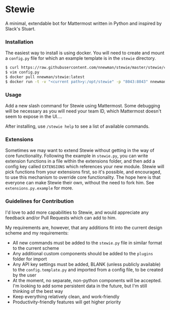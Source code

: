 # Stewie

A minimal, extendable bot for Mattermost written in Python and inspired by Slack's Stuart.

### Installation

The easiest way to install is using docker. You will need to create and mount 
a `config.py` file for which an example template is in the `stewie` directory.

```bash
$ curl https://raw.githubusercontent.com/nnewman/stewie/master/stewie/config.template.py > config.py
$ vim config.py
$ docker pull nnewman/stewie:latest
$ docker run -t -v "<current path>y:/opt/stewie" -p "8043:8043" nnewman/stewie:latest sh -c "gunicorn -b 0.0.0.0:8043 stewie.server:app"
```

### Usage

Add a new slash command for Stewie using Mattermost. Some debugging will be necessary as you will need your team ID, which Mattermost doesn't seem to expose in the UI....

After installing, use `/stewie help` to see a list of available commands.

### Extensions

Sometimes we may want to extend Stewie without getting in the way of core functionality. Following the example
in `stewie.py`, you can write extension functions in a file within the extensions folder, and then add a config
key called `EXTENSIONS` which references your new module. Stewie will pick functions from your extensions first,
so it's possible, and encouraged, to use this mechanism to override core functionality. The hope here is that
everyone can make Stewie their own, without the need to fork him. See `extensions.py.example` for more.

### Guidelines for Contribution

I'd love to add more capabilities to Stewie, and would appreciate any feedback and/or Pull Requests which can add to him.

My requirements are, however, that any additions fit into the current design scheme and my requirements:

* All new commands must be added to the `stewie.py` file in similar format to the current scheme
* Any additional custom components should be added to the `plugins` folder for import
* Any API key settings must be added, BLANK (unless publicly available) to the `config.template.py` and imported from a config file, to be created by the user
* At the moment, no separate, non-python components will be accepted. I'm looking to add some persistent data in the future, but I'm still thinking of the best way
* Keep everything relatively clean, and work-friendly
* Productivity-friendly features will get higher priority
